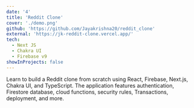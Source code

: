 ```yaml
---
date: '4'
title: 'Reddit Clone'
cover: './demo.png'
github: 'https://github.com/Jayakrishna20/reddit_clone'
external: 'https://jk-reddit-clone.vercel.app/'
tech:
  - Next JS
  - Chakra UI
  - Firebase v9
showInProjects: false
---
```


Learn to build a Reddit clone from scratch using React, Firebase, Next.js, Chakra UI, and TypeScript. The application features authentication, Firestore database, cloud functions, security rules, Transactions, deployment, and more.
